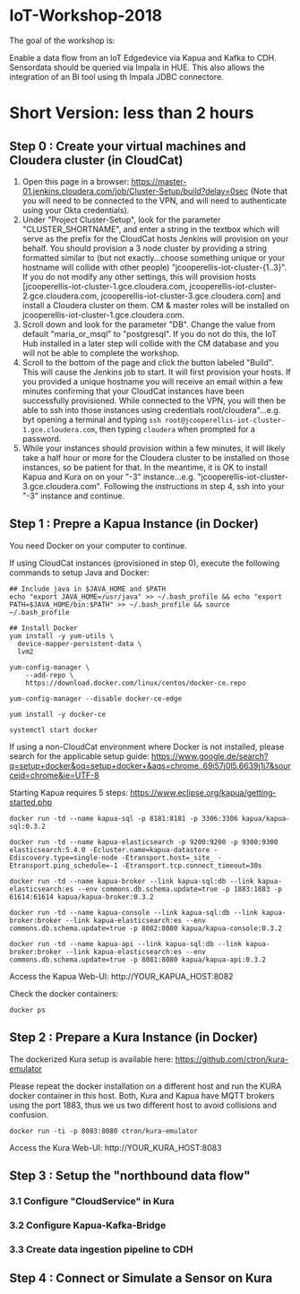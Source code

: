 # IoT-Workshop-2018

The goal of the workshop is:

Enable a data flow from an IoT Edgedevice via Kapua and Kafka to CDH.
Sensordata should be queried via Impala in HUE. This also allows the 
integration of an BI tool using th Impala JDBC connectore.

# Short Version: less than 2 hours 

## Step 0 : Create your virtual machines and Cloudera cluster (in CloudCat)

  1. Open this page in a browser: https://master-01.jenkins.cloudera.com/job/Cluster-Setup/build?delay=0sec (Note that you will need to be connected to the VPN, and will need to authenticate using your Okta credentials).
  2. Under "Project Cluster-Setup", look for the parameter "CLUSTER_SHORTNAME", and enter a string in the textbox which will serve as the prefix for the CloudCat hosts Jenkins will provision on your behalf. You should provision a 3 node cluster by providing a string formatted similar to (but not exactly...choose something unique or your hostname will collide with other people) "jcooperellis-iot-cluster-{1..3}". If you do not modify any other settings, this will provision hosts \[jcooperellis-iot-cluster-1.gce.cloudera.com, jcooperellis-iot-cluster-2.gce.cloudera.com, jcooperellis-iot-cluster-3.gce.cloudera.com\] and install a Cloudera cluster on them. CM & master roles will be installed on jcooperellis-iot-cluster-1.gce.cloudera.com.
  3. Scroll down and look for the parameter "DB". Change the value from default "maria_or_msql" to "postgresql". If you do not do this, the IoT Hub installed in a later step will collide with the CM database and you will not be able to complete the workshop.
  4. Scroll to the bottom of the page and click the button labeled "Build". This will cause the Jenkins job to start. It will first provision your hosts. If you provided a unique hostname you will receive an email within a few minutes confirming that your CloudCat instances have been successfully provisioned. While connected to the VPN, you will then be able to ssh into those instances using credentials root/cloudera"...e.g. byt opening a terminal and typing `ssh root@jcooperellis-iot-cluster-1.gce.cloudera.com`, then typing `cloudera` when prompted for a password.
  5. While your instances should provision within a few minutes, it will likely take a half hour or more for the Cloudera cluster to be installed on those instances, so be patient for that. In the meantime, it is OK to install Kapua and Kura on on your "-3" instance...e.g. "jcooperellis-iot-cluster-3.gce.cloudera.com". Following the instructions in step 4, ssh into your "-3" instance and continue.
  
## Step 1 : Prepre a Kapua Instance (in Docker)
You need Docker on your computer to continue.

If using CloudCat instances (provisioned in step 0), execute the following commands to setup Java and Docker:

```
## Include java in $JAVA_HOME and $PATH
echo "export JAVA_HOME=/usr/java" >> ~/.bash_profile && echo "export PATH=$JAVA_HOME/bin:$PATH" >> ~/.bash_profile && source ~/.bash_profile

## Install Docker
yum install -y yum-utils \
  device-mapper-persistent-data \
  lvm2

yum-config-manager \
    --add-repo \
    https://download.docker.com/linux/centos/docker-ce.repo

yum-config-manager --disable docker-ce-edge

yum install -y docker-ce

systemctl start docker
```

If using a non-CloudCat environment where Docker is not installed, please search for the applicable setup guide:
https://www.google.de/search?q=setup+docker&oq=setup+docker+&aqs=chrome..69i57j0l5.6639j1j7&sourceid=chrome&ie=UTF-8

Starting Kapua requires 5 steps: 
https://www.eclipse.org/kapua/getting-started.php

```
docker run -td --name kapua-sql -p 8181:8181 -p 3306:3306 kapua/kapua-sql:0.3.2

docker run -td --name kapua-elasticsearch -p 9200:9200 -p 9300:9300 elasticsearch:5.4.0 -Ecluster.name=kapua-datastore -Ediscovery.type=single-node -Etransport.host=_site_ -Etransport.ping_schedule=-1 -Etransport.tcp.connect_timeout=30s

docker run -td --name kapua-broker --link kapua-sql:db --link kapua-elasticsearch:es --env commons.db.schema.update=true -p 1883:1883 -p 61614:61614 kapua/kapua-broker:0.3.2

docker run -td --name kapua-console --link kapua-sql:db --link kapua-broker:broker --link kapua-elasticsearch:es --env commons.db.schema.update=true -p 8082:8080 kapua/kapua-console:0.3.2

docker run -td --name kapua-api --link kapua-sql:db --link kapua-broker:broker --link kapua-elasticsearch:es --env commons.db.schema.update=true -p 8081:8080 kapua/kapua-api:0.3.2
```

Access the Kapua Web-UI: http://YOUR_KAPUA_HOST:8082

Check the docker containers:

```
docker ps
```

## Step 2 : Prepare a Kura Instance (in Docker)
The dockerized Kura setup is available here: https://github.com/ctron/kura-emulator

Please repeat the docker installation on a different host and run the KURA docker container in this host.
Both, Kura and Kapua have MQTT brokers using the port 1883, thus we us two different host to avoid collisions and confusion.

```
docker run -ti -p 8083:8080 ctron/kura-emulator
```

Access the Kura Web-UI: http://YOUR_KURA_HOST:8083

## Step 3 : Setup the "northbound data flow"
### 3.1 Configure "CloudService" in Kura 

### 3.2 Configure Kapua-Kafka-Bridge

### 3.3 Create data ingestion pipeline to CDH

## Step 4 : Connect or Simulate a Sensor on Kura

```

 
``` 



